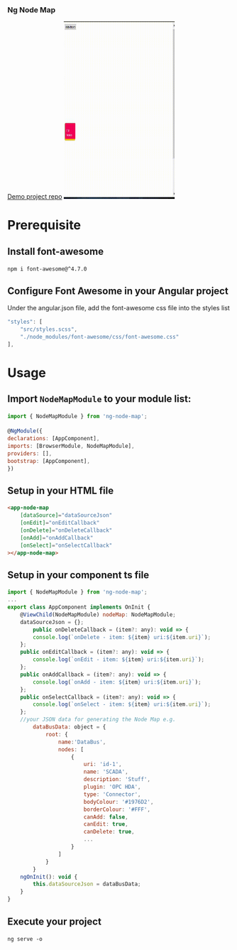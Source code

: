 ### Ng Node Map

[Demo project repo](https://github.com/seksky333/angular-node-map-demo)
<img src="images/ng-node-map.gif" width="250" height="400">

# Prerequisite

## Install font-awesome

`npm i font-awesome@^4.7.0`

## Configure Font Awesome in your Angular project

Under the angular.json file, add the font-awesome css file into the styles list

```javascript
"styles": [
    "src/styles.scss",
    "./node_modules/font-awesome/css/font-awesome.css"
],
```

# Usage

## Import `NodeMapModule` to your module list:

```javascript
import { NodeMapModule } from 'ng-node-map';

@NgModule({
declarations: [AppComponent],
imports: [BrowserModule, NodeMapModule],
providers: [],
bootstrap: [AppComponent],
})
```

## Setup in your HTML file

```html
<app-node-map
    [dataSource]="dataSourceJson"
    [onEdit]="onEditCallback"
    [onDelete]="onDeleteCallback"
    [onAdd]="onAddCallback"
    [onSelect]="onSelectCallback"
></app-node-map>
```

## Setup in your component ts file

```javascript
import { NodeMapModule } from 'ng-node-map';
...
export class AppComponent implements OnInit {
    @ViewChild(NodeMapModule) nodeMap: NodeMapModule;
    dataSourceJson = {};
        public onDeleteCallback = (item?: any): void => {
        console.log(`onDelete - item: ${item} uri:${item.uri}`);
    };
    public onEditCallback = (item?: any): void => {
        console.log(`onEdit - item: ${item} uri:${item.uri}`);
    };
    public onAddCallback = (item?: any): void => {
        console.log(`onAdd - item: ${item} uri:${item.uri}`);
    };
    public onSelectCallback = (item?: any): void => {
        console.log(`onSelect - item: ${item} uri:${item.uri}`);
    };
    //your JSON data for generating the Node Map e.g.
        dataBusData: object = {
            root: {
                name:'DataBus',
                nodes: [
                    {
                        uri: 'id-1',
                        name: 'SCADA',
                        description: 'Stuff',
                        plugin: 'OPC HDA',
                        type: 'Connector',
                        bodyColour: '#1976D2',
                        borderColour: '#FFF',
                        canAdd: false,
                        canEdit: true,
                        canDelete: true,
                        ...
                    }
                ]
            }
        }
    ngOnInit(): void {
        this.dataSourceJson = dataBusData;
    }
}
```

## Execute your project

`ng serve -o`
